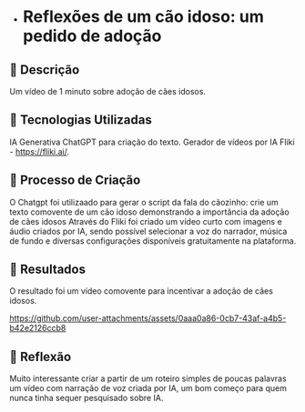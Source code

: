 - # Reflexões de um cão idoso: um pedido de adoção

## 📒 Descrição
Um vídeo de 1 minuto sobre adoção de cães idosos.

## 🤖 Tecnologias Utilizadas
IA Generativa ChatGPT para criação do texto.
Gerador de vídeos por IA Fliki - https://fliki.ai/.

## 🧐 Processo de Criação
O Chatgpt foi utilizaado para gerar o script da fala do cãozinho: crie um texto comovente de um cão idoso demonstrando a importância da adoção de cães idosos
Através do Fliki foi criado um vídeo curto com imagens e áudio criados por IA, sendo possível selecionar a voz do narrador, música de fundo e diversas configurações disponíveis gratuitamente na plataforma.

## 🚀 Resultados
O resultado foi um vídeo comovente para incentivar a adoção de cães idosos.


https://github.com/user-attachments/assets/0aaa0a86-0cb7-43af-a4b5-b42e2126ccb8


## 💭 Reflexão
Muito interessante criar a partir de um roteiro simples de poucas palavras um vídeo com narração de voz criada por IA, um bom começo para quem nunca tinha sequer pesquisado sobre IA.

